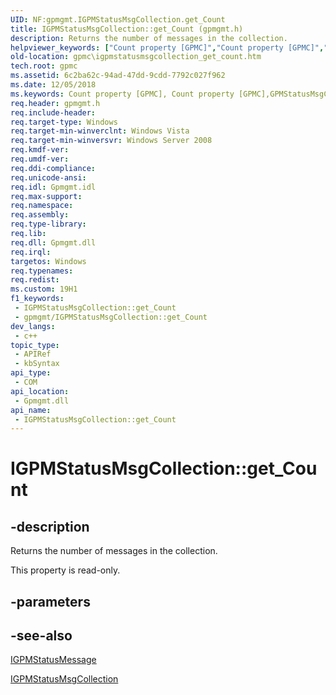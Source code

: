 ```yaml
---
UID: NF:gpmgmt.IGPMStatusMsgCollection.get_Count
title: IGPMStatusMsgCollection::get_Count (gpmgmt.h)
description: Returns the number of messages in the collection.
helpviewer_keywords: ["Count property [GPMC]","Count property [GPMC]","GPMStatusMsgCollection class","Count property [GPMC]","IGPMStatusMsgCollection interface","GPMStatusMsgCollection class [GPMC]","Count property","IGPMStatusMsgCollection interface [GPMC]","Count property","IGPMStatusMsgCollection.Count","IGPMStatusMsgCollection.get_Count","IGPMStatusMsgCollection::Count","IGPMStatusMsgCollection::get_Count","_win32_igpmstatusmsgcollection_get_count","get_Count","gpmc.igpmstatusmsgcollection_get_count","gpmgmt/IGPMStatusMsgCollection::Count","gpmgmt/IGPMStatusMsgCollection::get_Count"]
old-location: gpmc\igpmstatusmsgcollection_get_count.htm
tech.root: gpmc
ms.assetid: 6c2ba62c-94ad-47dd-9cdd-7792c027f962
ms.date: 12/05/2018
ms.keywords: Count property [GPMC], Count property [GPMC],GPMStatusMsgCollection class, Count property [GPMC],IGPMStatusMsgCollection interface, GPMStatusMsgCollection class [GPMC],Count property, IGPMStatusMsgCollection interface [GPMC],Count property, IGPMStatusMsgCollection.Count, IGPMStatusMsgCollection.get_Count, IGPMStatusMsgCollection::Count, IGPMStatusMsgCollection::get_Count, _win32_igpmstatusmsgcollection_get_count, get_Count, gpmc.igpmstatusmsgcollection_get_count, gpmgmt/IGPMStatusMsgCollection::Count, gpmgmt/IGPMStatusMsgCollection::get_Count
req.header: gpmgmt.h
req.include-header: 
req.target-type: Windows
req.target-min-winverclnt: Windows Vista
req.target-min-winversvr: Windows Server 2008
req.kmdf-ver: 
req.umdf-ver: 
req.ddi-compliance: 
req.unicode-ansi: 
req.idl: Gpmgmt.idl
req.max-support: 
req.namespace: 
req.assembly: 
req.type-library: 
req.lib: 
req.dll: Gpmgmt.dll
req.irql: 
targetos: Windows
req.typenames: 
req.redist: 
ms.custom: 19H1
f1_keywords:
 - IGPMStatusMsgCollection::get_Count
 - gpmgmt/IGPMStatusMsgCollection::get_Count
dev_langs:
 - c++
topic_type:
 - APIRef
 - kbSyntax
api_type:
 - COM
api_location:
 - Gpmgmt.dll
api_name:
 - IGPMStatusMsgCollection::get_Count
---
```


# IGPMStatusMsgCollection::get_Count


## -description

Returns the number of messages in the collection.

This property is read-only.

## -parameters

## -see-also

<a href="/previous-versions/windows/desktop/api/gpmgmt/nn-gpmgmt-igpmstatusmessage">IGPMStatusMessage</a>



<a href="/previous-versions/windows/desktop/api/gpmgmt/nn-gpmgmt-igpmstatusmsgcollection">IGPMStatusMsgCollection</a>


